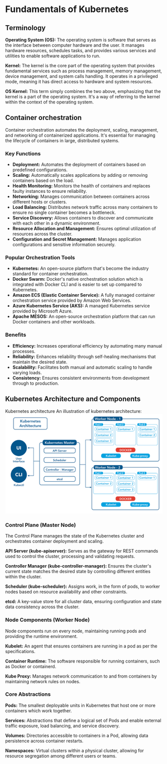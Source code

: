 # Fundamentals of Kubernetes

## Terminology

**Operating System (OS):**
The operating system is software that serves as the interface between computer hardware and the user. It manages hardware resources, schedules tasks, and provides various services and utilities to enable software applications to run.

**Kernel:**
The kernel is the core part of the operating system that provides fundamental services such as process management, memory management, device management, and system calls handling. It operates in a privileged mode, meaning it has direct access to hardware and system resources.

**OS Kernel:**
This term simply combines the two above, emphasizing that the kernel is a part of the operating system. It's a way of referring to the kernel within the context of the operating system.

## Container orchestration

Container orchestration automates the deployment, scaling, management, and networking of containerized applications. It's essential for managing the lifecycle of containers in large, distributed systems.

### Key Functions

- **Deployment:** Automates the deployment of containers based on predefined configurations.
- **Scaling:** Automatically scales applications by adding or removing containers based on the load.
- **Health Monitoring:** Monitors the health of containers and replaces faulty instances to ensure reliability.
- **Networking:** Manages communication between containers across different hosts or clusters.
- **Load Balancing:** Distributes network traffic across many containers to ensure no single container becomes a bottleneck.
- **Service Discovery:** Allows containers to discover and communicate with each other in a dynamic environment.
- **Resource Allocation and Management:** Ensures optimal utilization of resources across the cluster.
- **Configuration and Secret Management:** Manages application configurations and sensitive information securely.

### Popular Orchestration Tools

- **Kubernetes:** An open-source platform that's become the industry standard for container orchestration.
- **Docker Swarm:** Docker's native orchestration solution which is integrated with Docker CLI and is easier to set up compared to Kubernetes.
- **Amazon ECS (Elastic Container Service):** A fully managed container orchestration service provided by Amazon Web Services.
- **Azure Kubernetes Service (AKS):** A managed Kubernetes service provided by Microsoft Azure.
- **Apache MESOS:** An open-source orchestration platform that can run Docker containers and other workloads.

### Benefits

- **Efficiency:** Increases operational efficiency by automating many manual processes.
- **Reliability:** Enhances reliability through self-healing mechanisms that maintain the desired state.
- **Scalability:** Facilitates both manual and automatic scaling to handle varying loads.
- **Consistency:** Ensures consistent environments from development through to production.

## Kubernetes Architecture and Components

Kubernetes architecture
An illustration of kubernetes architecture:
![kubernetes architecture](./assets/Kubernetes-Architecture.png)

### Control Plane (Master Node)

The Control Plane manages the state of the Kubernetes cluster and orchestrates container deployment and scaling.

**API Server (kube-apiserver):**
Serves as the gateway for REST commands used to control the cluster, processing and validating requests.

**Controller Manager (kube-controller-manager):**
Ensures the cluster's current state matches the desired state by controlling different entities within the cluster.

**Scheduler (kube-scheduler):**
Assigns work, in the form of pods, to worker nodes based on resource availability and other constraints.

**etcd:**
A key-value store for all cluster data, ensuring configuration and state data consistency across the cluster.

### Node Components (Worker Node)

Node components run on every node, maintaining running pods and providing the runtime environment.

**Kubelet:**
An agent that ensures containers are running in a pod as per the specifications.

**Container Runtime:**
The software responsible for running containers, such as Docker or containerd.

**Kube Proxy:**
Manages network communication to and from containers by maintaining network rules on nodes.

### Core Abstractions

**Pods:**
The smallest deployable units in Kubernetes that host one or more containers which work together.

**Services:**
Abstractions that define a logical set of Pods and enable external traffic exposure, load balancing, and service discovery.

**Volumes:**
Directories accessible to containers in a Pod, allowing data persistence across container restarts.

**Namespaces:**
Virtual clusters within a physical cluster, allowing for resource segregation among different users or teams.
